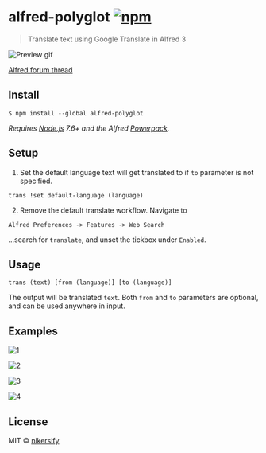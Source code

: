 # alfred-polyglot [![npm](https://img.shields.io/npm/v/alfred-polyglot.svg)](https://npmjs.org/package/alfred-polyglot)

> Translate text using Google Translate in Alfred 3

![Preview gif](media/preview.gif)

[Alfred forum thread](https://www.alfredforum.com/topic/11235-polyglot-yet-another-google-translate-workflow/)

## Install

```
$ npm install --global alfred-polyglot
```

*Requires [Node.js](https://nodejs.org) 7.6+ and the Alfred [Powerpack](https://www.alfredapp.com/powerpack/).*


## Setup

1. Set the default language text will get translated to if `to` parameter is not specified.

 ```
 trans !set default-language (language)
 ```

2. Remove the default translate workflow. Navigate to

 `Alfred Preferences -> Features -> Web Search`

 ...search for `translate`, and unset the tickbox under `Enabled`.


## Usage

```
trans (text) [from (language)] [to (language)]
```

The output will be translated `text`. Both `from` and `to` parameters are optional, and can be used anywhere in input.

## Examples

![1](media/1.png)


![2](media/2.png)


![3](media/3.png)


![4](media/4.png)


## License

MIT © [nikersify](https://nikerino.com)
